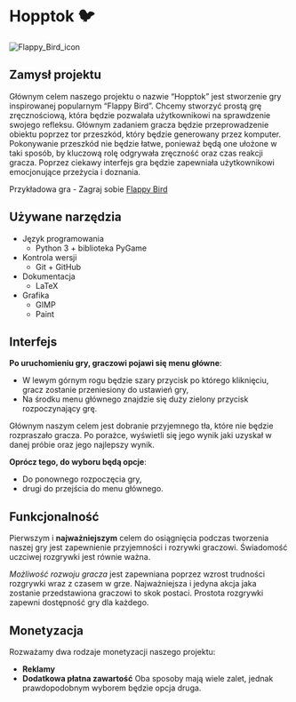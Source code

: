 # Hopptok :bird:

![Flappy_Bird_icon](https://github.com/AGH-Narzedzia-Informatyczne-2023-2024/Team5/assets/148252228/ae765507-4234-45e0-b0b4-7a7e0959ebe9)

## Zamysł projektu 
Głównym celem naszego projektu o nazwie “Hopptok” jest stworzenie gry inspirowanej popularnym “Flappy Bird”. Chcemy stworzyć prostą grę zręcznościową, która będzie pozwalała użytkownikowi na sprawdzenie swojego refleksu. Głównym zadaniem gracza będzie przeprowadzenie obiektu poprzez tor przeszkód, który będzie generowany przez komputer. Pokonywanie przeszkód nie będzie łatwe, ponieważ będą one ułożone w taki sposób, by kluczową rolę odgrywała zręczność oraz czas reakcji gracza. Poprzez ciekawy interfejs gra będzie zapewniała użytkownikowi emocjonujące przeżycia i doznania.  

Przykładowa gra - Zagraj sobie
[Flappy Bird](https://flappybird.io/)

## Używane narzędzia
* Język programowania
	* Python 3 + biblioteka PyGame
* Kontrola wersji
	* Git + GitHub
* Dokumentacja
	* LaTeX
* Grafika
	* GIMP
	* Paint

## Interfejs
**Po uruchomieniu gry, graczowi pojawi się menu główne**:

* W lewym górnym rogu będzie szary przycisk po którego kliknięciu, gracz zostanie przeniesiony do ustawień gry,
* Na środku menu głównego znajdzie się duży zielony przycisk rozpoczynający grę.
 
Głównym naszym celem jest dobranie przyjemnego tła, które nie będzie rozpraszało gracza. Po porażce, wyświetli się jego wynik jaki uzyskał w danej próbie oraz jego najlepszy wynik. 

**Oprócz tego, do wyboru będą opcje**:
* Do ponownego rozpoczęcia gry,
* drugi do przejścia do menu głównego.

## Funkcjonalność

Pierwszym  i **najważniejszym** celem do osiągnięcia podczas tworzenia naszej gry jest zapewnienie przyjemności i rozrywki graczowi. Świadomość uczciwej rozgrywki jest równie ważna. 

_Możliwość rozwoju gracza_ jest zapewniana poprzez wzrost trudności rozgrywki wraz z czasem w grze. Najważniejsza i jedyna akcja jaka zostanie przedstawiona graczowi to skok postaci. Prostota rozgrywki zapewni dostępność gry dla każdego.

## Monetyzacja

Rozważamy dwa rodzaje monetyzacji naszego projektu:
* **Reklamy**
* **Dodatkowa płatna zawartość**
Oba sposoby mają wiele zalet, jednak prawdopodobnym wyborem będzie opcja druga. 
